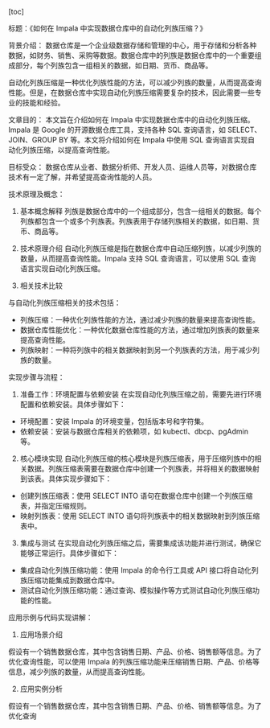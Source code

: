 
[toc]                    
                
                
标题：《如何在 Impala 中实现数据仓库中的自动化列族压缩？》

背景介绍：
数据仓库是一个企业级数据存储和管理的中心，用于存储和分析各种数据，如财务、销售、采购等数据。数据仓库中的列族是数据仓库中的一个重要组成部分，每个列族包含一组相关的数据，如日期、货币、商品等。

自动化列族压缩是一种优化列族性能的方法，可以减少列族的数量，从而提高查询性能。但是，在数据仓库中实现自动化列族压缩需要复杂的技术，因此需要一些专业的技能和经验。

文章目的：
本文旨在介绍如何在 Impala 中实现数据仓库中的自动化列族压缩。Impala 是 Google 的开源数据仓库工具，支持各种 SQL 查询语言，如 SELECT、JOIN、GROUP BY 等。本文将介绍如何在 Impala 中使用 SQL 查询语言实现自动化列族压缩，以提高查询性能。

目标受众：
数据仓库从业者、数据分析师、开发人员、运维人员等，对数据仓库技术有一定了解，并希望提高查询性能的人员。

技术原理及概念：

1. 基本概念解释
列族是数据仓库中的一个组成部分，包含一组相关的数据。每个列族都包含一个或多个列族表。列族表用于存储列族相关的数据，如日期、货币、商品等。

2. 技术原理介绍
自动化列族压缩是指在数据仓库中自动压缩列族，以减少列族的数量，从而提高查询性能。Impala 支持 SQL 查询语言，可以使用 SQL 查询语言实现自动化列族压缩。

3. 相关技术比较

与自动化列族压缩相关的技术包括：

- 列族压缩：一种优化列族性能的方法，通过减少列族的数量来提高查询性能。
- 数据仓库性能优化：一种优化数据仓库性能的方法，通过增加列族表的数量来提高查询性能。
- 列族映射：一种将列族中的相关数据映射到另一个列族表的方法，用于减少列族的数量。

实现步骤与流程：

1. 准备工作：环境配置与依赖安装
在实现自动化列族压缩之前，需要先进行环境配置和依赖安装。具体步骤如下：

- 环境配置：安装 Impala 的环境变量，包括版本号和字符集。
- 依赖安装：安装与数据仓库相关的依赖项，如 kubectl、dbcp、pgAdmin 等。

2. 核心模块实现
自动化列族压缩的核心模块是列族压缩表，用于压缩列族中的相关数据。列族压缩表需要在数据仓库中创建一个列族表，并将相关的数据映射到该表。具体实现步骤如下：

- 创建列族压缩表：使用 SELECT INTO 语句在数据仓库中创建一个列族压缩表，并指定压缩规则。
- 映射列族表：使用 SELECT INTO 语句将列族表中的相关数据映射到列族压缩表中。

3. 集成与测试
在实现自动化列族压缩之后，需要集成该功能并进行测试，确保它能够正常运行。具体步骤如下：

- 集成自动化列族压缩功能：使用 Impala 的命令行工具或 API 接口将自动化列族压缩功能集成到数据仓库中。
- 测试自动化列族压缩功能：通过查询、模拟操作等方式测试自动化列族压缩功能的性能。

应用示例与代码实现讲解：

1. 应用场景介绍

假设有一个销售数据仓库，其中包含销售日期、产品、价格、销售额等信息。为了优化查询性能，可以使用 Impala 的列族压缩功能来压缩销售日期、产品、价格等信息，减少列族的数量，从而提高查询性能。

2. 应用实例分析

假设有一个销售数据仓库，其中包含销售日期、产品、价格、销售额等信息。为了优化查询

